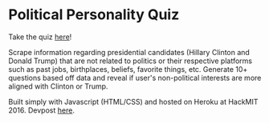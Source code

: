 # Political Personality Quiz
Take the quiz [here](http://hackmit-personality-quiz.herokuapp.com)!

Scrape information regarding presidential candidates (Hillary Clinton and Donald Trump) that are not related to politics or their respective platforms such as past jobs, birthplaces, beliefs, favorite things, etc. Generate 10+ questions based off data and reveal if user's non-political interests are more aligned with Clinton or Trump.

Built simply with Javascript (HTML/CSS) and hosted on Heroku at HackMIT 2016. Devpost [here](http://devpost.com/software/personality-quiz).
